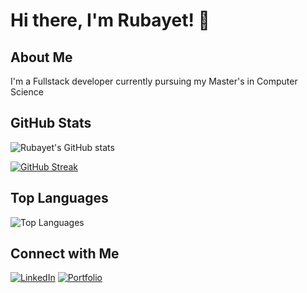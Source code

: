 # Hi there, I'm Rubayet! 👋


## About Me
I'm a Fullstack developer currently pursuing my Master's in Computer Science 

## GitHub Stats
![Rubayet's GitHub stats](https://github-readme-stats.vercel.app/api?username=Rubayet19&show_icons=true&theme=radical)

[![GitHub Streak](https://streak-stats.demolab.com?user=Rubayet19&theme=radical)](https://git.io/streak-stats)

## Top Languages
![Top Languages](https://github-readme-stats.vercel.app/api/top-langs/?username=Rubayet19&layout=compact&theme=radical)

## Connect with Me
[![LinkedIn](https://img.shields.io/badge/LinkedIn-Connect-blue)](https://www.linkedin.com/in/rubayetmujahid)
[![Portfolio](https://img.shields.io/badge/Portfolio-Visit-orange)](https://rubayetmujahid.com)

